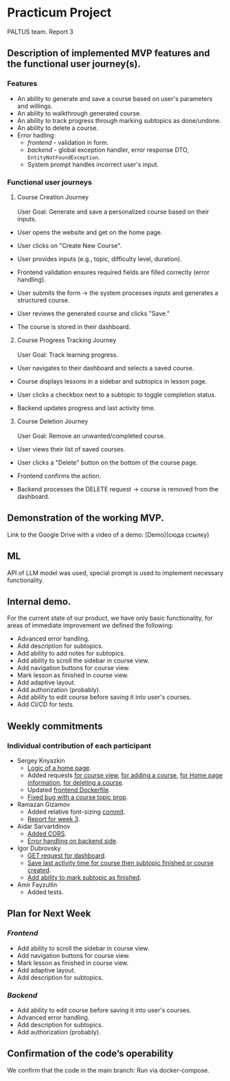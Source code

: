 # Practicum Project  
PALTUS team. Report 3

## Description of implemented MVP features and the functional user journey(s).

### Features

- An ability to generate and save a course based on user's parameters and willings.
- An ability to walkthrough generated course.
- An ability to track progress through marking subtopics as done/undone.
- An ability to delete a course.
- Error hadling:
  - *frontend* - validation in form.
  - *backend* - global exception handler, error response DTO, `EntityNotFoundException`.
  - System prompt handles incorrect user's input.
 
### Functional user journeys

1. Course Creation Journey<br><br>
User Goal: Generate and save a personalized course based on their inputs.

- User opens the website and get on the home page.

- User clicks on "Create New Course".

- User provides inputs (e.g., topic, difficulty level, duration).

- Frontend validation ensures required fields are filled correctly (error handling).

- User submits the form -> the system processes inputs and generates a structured course.

- User reviews the generated course and clicks "Save."

- The course is stored in their dashboard.

2. Course Progress Tracking Journey<br><br>
User Goal: Track learning progress.

- User navigates to their dashboard and selects a saved course.
  
- Course displays lessons in a sidebar and subtopics in lesson page.
  
- User clicks a checkbox next to a subtopic to toggle completion status.
  
- Backend updates progress and last activity time.

3. Course Deletion Journey<br><br>
User Goal: Remove an unwanted/completed course.

- User views their list of saved courses.
  
- User clicks a "Delete" button on the bottom of the course page.
  
- Frontend confirms the action.
  
- Backend processes the DELETE request -> course is removed from the dashboard.
  

## Demonstration of the working MVP.

Link to the Google Drive with a video of a demo: [Demo](сюда ссылку)

## ML

API of LLM model was used, special prompt is used to implement necessary functionality.

## Internal demo.

For the current state of our product, we have only basic functionality, for areas of immediate improvement we defined the following:

  - Advanced error handling.
  - Add description for subtopics.
  - Add ability to add notes for subtopics.
  - Add ability to scroll the sidebar in course view.
  - Add navigation buttons for course view.
  - Mark lesson as finished in course view.
  - Add adaptive layout.
  - Add authorization (probably).
  - Add ability to edit course before saving it into user's courses.
  - Add CI/CD for tests.

## Weekly commitments

### Individual contribution of each participant

- Sergey Knyazkin
  - [Logic of a home page](https://github.com/IU-Capstone-Project-2025/PALTUS/commit/c11f3d1324c9db4cff5e4e5c3c7bcfd43d35f76e).
  - Added requests [for course view](https://github.com/IU-Capstone-Project-2025/PALTUS/commit/57d271bbe3c2ebf6e503cbe3ebcc0099793197e2), [for adding a course](https://github.com/IU-Capstone-Project-2025/PALTUS/commit/7dc93b718e3ceace5ea73d48ed83a435c98dfbbe), [for Home page information](https://github.com/IU-Capstone-Project-2025/PALTUS/commit/e09d4525c02e72133946fa43c7ae7d26ec4069ad), [for deleting a course](https://github.com/IU-Capstone-Project-2025/PALTUS/commit/1c278f2e9226aa63fcb884c6665f31a5bcd869c6).
  - Updated [frontend Dockerfile](https://github.com/IU-Capstone-Project-2025/PALTUS/commit/a0fce64b15569d9f3f5b95aa02351079cbc2d001).
  - [Fixed bug with a course topic prop](https://github.com/IU-Capstone-Project-2025/PALTUS/commit/02216e4b396aa40ca29d0b4404903c257752354c).
- Ramazan Gizamov
  - Added relative font-sizing [commit](https://github.com/IU-Capstone-Project-2025/PALTUS/commit/bfc99b9f9874fbe8acb8704685ea62427faa64b3).
  - [Report for week 3](https://github.com/poeticlama/PALTUS/new/master/content/docs/2025/PALTUS/week3.md).
- Aidar Sarvartdinov
  - [Added CORS](https://github.com/IU-Capstone-Project-2025/PALTUS/commit/c4c6b3e3d4af33f4f3a71083c3e26024c0b4462a).
  - [Error handling on backend side](https://github.com/IU-Capstone-Project-2025/PALTUS/commit/317176addc83722d5b4eab24d5ff5ca4a035cc09).
- Igor Dubrovsky
  - [GET request for dashboard](https://github.com/IU-Capstone-Project-2025/PALTUS/commit/3e25acefe019224f2c3f7f80e8fd80099bc54c63).
  - [Save last activity time for course then subtopic finished or course created](https://github.com/IU-Capstone-Project-2025/PALTUS/commit/4180d299f0c2029c59cf42b51fec42fae83cc5c1).
  - [Add ability to mark subtopic as finished](https://github.com/IU-Capstone-Project-2025/PALTUS/commit/216c1df7ad858227e762a7847cad717c2a6082de).
- Amir Fayzullin
  - Added tests.

## Plan for Next Week

### *Frontend*

- Add ability to scroll the sidebar in course view.
- Add navigation buttons for course view.
- Mark lesson as finished in course view.
- Add adaptive layout.
- Add description for subtopics.

### *Backend*
  - Add ability to edit course before saving it into user's courses.
  - Advanced error handling.
  - Add description for subtopics.
  - Add authorization (probably).

## Confirmation of the code’s operability

We confirm that the code in the main branch:
Run via docker-compose.



